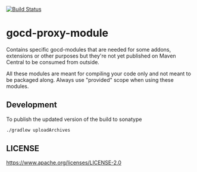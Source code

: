 [![Build Status](https://travis-ci.org/ashwanthkumar/gocd-proxy-module.svg?branch=master)](https://travis-ci.org/ashwanthkumar/gocd-proxy-module)
# gocd-proxy-module

Contains specific gocd-modules that are needed for some addons, extensions or other purposes but they're not yet published on Maven Central to be consumed from outside. 

All these modules are meant for compiling your code only and not meant to be packaged along. Always use "provided" scope when using these modules.

## Development

To publish the updated version of the build to sonatype

```bash
./gradlew uploadArchives
```

## LICENSE
https://www.apache.org/licenses/LICENSE-2.0

